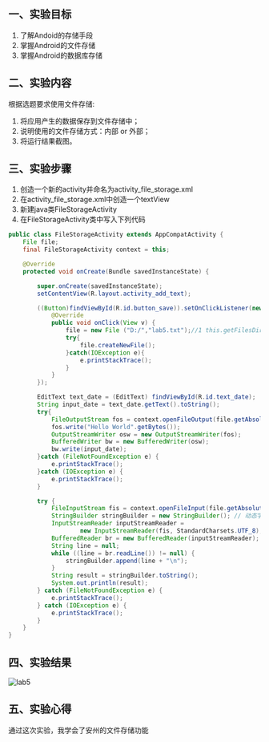 ## 一、实验目标

1. 了解Andoid的存储手段
2. 掌握Android的文件存储
3. 掌握Android的数据库存储

## 二、实验内容

根据选题要求使用文件存储:
1. 将应用产生的数据保存到文件存储中；
2. 说明使用的文件存储方式：内部 or 外部；
3. 将运行结果截图。

## 三、实验步骤

1. 创造一个新的activity并命名为activity_file_storage.xml
2. 在activity_file_storage.xml中创造一个textView
3. 新建java类FileStorageActivity
4. 在FileStorageActivity类中写入下列代码

```java
public class FileStorageActivity extends AppCompatActivity {
    File file;
    final FileStorageActivity context = this;

    @Override
    protected void onCreate(Bundle savedInstanceState) {

        super.onCreate(savedInstanceState);
        setContentView(R.layout.activity_add_text);

        ((Button)findViewById(R.id.button_save)).setOnClickListener(new View.OnClickListener(){
            @Override
            public void onClick(View v) {
                file = new File ("D:/","lab5.txt");//1 this.getFilesDir()获取的是某个应用data/data/files的路径//this.getFilesDir().getParent()获取的是某个应用data/data/的路径
                try{
                    file.createNewFile();
                }catch(IOException e){
                    e.printStackTrace();
                }
            }
        });

        EditText text_date = (EditText) findViewById(R.id.text_date);
        String input_date = text_date.getText().toString();
        try{
            FileOutputStream fos = context.openFileOutput(file.getAbsolutePath(), Context.MODE_PRIVATE);
            fos.write("Hello World".getBytes());
            OutputStreamWriter osw = new OutputStreamWriter(fos);
            BufferedWriter bw = new BufferedWriter(osw);
            bw.write(input_date);
        }catch (FileNotFoundException e) {
            e.printStackTrace();
        }catch (IOException e) {
            e.printStackTrace();
        }

        try {
            FileInputStream fis = context.openFileInput(file.getAbsolutePath());
            StringBuilder stringBuilder = new StringBuilder(); // 动态字符串
            InputStreamReader inputStreamReader =
                    new InputStreamReader(fis, StandardCharsets.UTF_8);
            BufferedReader br = new BufferedReader(inputStreamReader);
            String line = null;
            while ((line = br.readLine()) != null) {
                stringBuilder.append(line + "\n");
            }
            String result = stringBuilder.toString();
            System.out.println(result);
        } catch (FileNotFoundException e) {
            e.printStackTrace();
        } catch (IOException e) {
            e.printStackTrace();
        }
    }
}
```
## 四、实验结果
![lab5](https://github.com/wuuuxj/android-labs-2020/tree/master/students/sec1814080911205/lab5.png)


## 五、实验心得
通过这次实验，我学会了安州的文件存储功能
